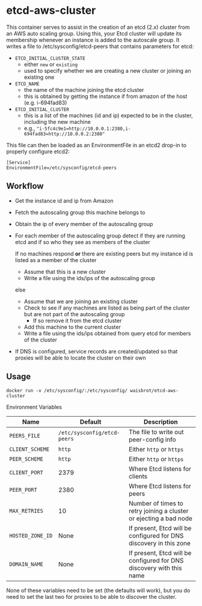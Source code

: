 etcd-aws-cluster
==============

This container serves to assist in the creation of an etcd (2.x) cluster from an AWS auto scaling group. Using this, your Etcd cluster will
update its membership whenever an instance is added to the autoscale group. It writes a file to /etc/sysconfig/etcd-peers that contains
parameters for etcd:

- `ETCD_INITIAL_CLUSTER_STATE`
  - either `new` or `existing`
  - used to specify whether we are creating a new cluster or joining an existing one
- `ETCD_NAME`
  - the name of the machine joining the etcd cluster
  - this is obtained by getting the instance if from amazon of the host (e.g. i-694fad83)
- `ETCD_INITIAL_CLUSTER`
  - this is a list of the machines (id and ip) expected to be in the cluster, including the new machine
  - e.g., `"i-5fc4c9e1=http://10.0.0.1:2380,i-694fad83=http://10.0.0.2:2380"`

This file can then be loaded as an EnvironmentFile in an etcd2 drop-in to properly configure etcd2:

```
[Service]
EnvironmentFile=/etc/sysconfig/etcd-peers
```

Workflow
--------

- Get the instance id and ip from Amazon
- Fetch the autoscaling group this machine belongs to
- Obtain the ip of every member of the autoscaling group
- For each member of the autoscaling group detect if they are running etcd and if so who they see as members of the cluster

  If no machines respond **or** there are existing peers but my instance id is listed as a member of the cluster

    - Assume that this is a new cluster
    - Write a file using the ids/ips of the autoscaling group
  
  else 

    - Assume that we are joining an existing cluster
    - Check to see if any machines are listed as being part of the cluster but are not part of the autoscaling group
      -  If so remove it from the etcd cluster
    - Add this machine to the current cluster
    - Write a file using the ids/ips obtained from query etcd for members of the cluster

- If DNS is configured, service records are created/updated so that proxies will be able to locate the cluster on their own

Usage
-----

```docker run -v /etc/sysconfig/:/etc/sysconfig/ waisbrot/etcd-aws-cluster```

Environment Variables

| Name             | Default                     | Description                                                        |
| ---              | ---                         | ---                                                                |
| `PEERS_FILE`     | `/etc/sysconfig/etcd-peers` | The file to write out peer-config info                             |
| `CLIENT_SCHEME`  | `http`                      | Either `http` or `https`                                           |
| `PEER_SCHEME`    | `http`                      | Either `http` or `https`                                           |
| `CLIENT_PORT`    | 2379                        | Where Etcd listens for clients                                     |
| `PEER_PORT`      | 2380                        | Where Etcd listens for peers                                       |
| `MAX_RETRIES`    | 10                          | Number of times to retry joining a cluster or ejecting a bad node  |
| `HOSTED_ZONE_ID` | None                        | If present, Etcd will be configured for DNS discovery in this zone |
| `DOMAIN_NAME`    | None                        | If present, Etcd will be configured for DNS discovery with this name |


None of these variables need to be set (the defaults will work), but you do need to set the last two for proxies to be able to discover the
cluster.
